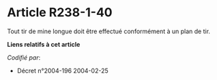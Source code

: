 # Article R238-1-40

Tout tir de mine longue doit être effectué conformément à un plan de tir.

**Liens relatifs à cet article**

_Codifié par_:

  - Décret n°2004-196 2004-02-25

